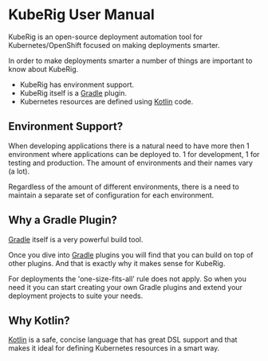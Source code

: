 # KubeRig User Manual

KubeRig is an open-source deployment automation tool for Kubernetes/OpenShift focused on making deployments smarter.

In order to make deployments smarter a number of things are important to know about KubeRig.
- KubeRig has environment support.
- KubeRig itself is a [Gradle](https://gradle.org/) plugin.
- Kubernetes resources are defined using [Kotlin](https://kotlinlang.org/) code.

## Environment Support?
When developing applications there is a natural need to have more then 1 environment where applications can be deployed to. 1 for development, 1 for testing and production. 
The amount of environments and their names vary (a lot).  

Regardless of the amount of different environments, there is a need to maintain a separate set of configuration for each environment.

## Why a Gradle Plugin?
[Gradle](https://gradle.org/) itself is a very powerful build tool. 

Once you dive into [Gradle](https://gradle.org/) plugins you will find that you can build on top of other plugins. And that is exactly why it makes sense for KubeRig. 

For deployments the 'one-size-fits-all' rule does not apply. So when you need it you can start creating your own Gradle plugins and extend your deployment projects to suite your needs.

## Why Kotlin?
[Kotlin](https://kotlinlang.org/) is a safe, concise language that has great DSL support and that makes it ideal for defining Kubernetes resources in a smart way.         